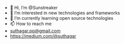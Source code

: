 - 👋 Hi, I’m @Sunstreaker 
- 👀 I’m interested in new technologies and frameworks
- 🌱 I’m currently learning open source technologies
- 📫 How to reach me 
-   suthagar.pp@gmail.com
-   https://medium.com/@suthagar


<!---
Sunstreaker/Sunstreaker is a ✨ special ✨ repository because its `README.md` (this file) appears on your GitHub profile.
You can click the Preview link to take a look at your changes.
--->
